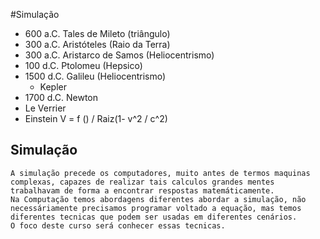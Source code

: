 #Simulação

- 600 a.C. Tales de Mileto (triângulo)
- 300 a.C. Aristóteles (Raio da Terra)
- 300 a.C. Aristarco de Samos (Heliocentrismo)
- 100 d.C. Ptolomeu (Hepsico)
- 1500 d.C. Galileu (Heliocentrismo)
    - Kepler
- 1700 d.C. Newton
- Le Verrier
- Einstein V = f () / Raiz(1- v^2 / c^2)

## Simulação
    A simulação precede os computadores, muito antes de termos maquinas complexas, capazes de realizar tais calculos grandes mentes trabalhavam de forma a encontrar respostas matemáticamente.
    Na Computação temos abordagens diferentes abordar a simulação, não necessáriamente precisamos programar voltado a equação, mas temos diferentes tecnicas que podem ser usadas em diferentes cenários.
    O foco deste curso será conhecer essas tecnicas.
